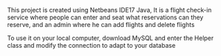 This project is created using Netbeans IDE17 Java,
It is a flight check-in service where people can enter and seat what reservations can they reserve, and an admin where he can add flights and delete flights

To use it on your local computer, download MySQL and enter the Helper class and modify the connection to adapt to your database
